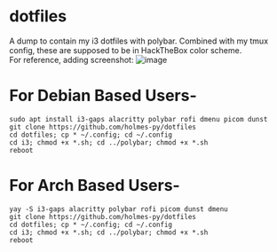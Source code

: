# dotfiles
A dump to contain my i3 dotfiles with polybar. Combined with my tmux config, these are supposed to be in HackTheBox color scheme.   
For reference, adding screenshot:
![image](https://user-images.githubusercontent.com/54495695/216639472-0c53690c-5296-43cc-8702-1c142f1551b4.png)


# For Debian Based Users-

```
sudo apt install i3-gaps alacritty polybar rofi dmenu picom dunst
git clone https://github.com/holmes-py/dotfiles
cd dotfiles; cp * ~/.config; cd ~/.config
cd i3; chmod +x *.sh; cd ../polybar; chmod +x *.sh
reboot
```

# For Arch Based Users- 

```
yay -S i3-gaps alacritty polybar rofi picom dunst dmenu
git clone https://github.com/holmes-py/dotfiles
cd dotfiles; cp * ~/.config; cd ~/.config
cd i3; chmod +x *.sh; cd ../polybar; chmod +x *.sh
reboot
```

